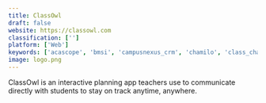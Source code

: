 ```yaml
---
title: ClassOwl
draft: false 
website: https://classowl.com
classification: ['']
platform: ['Web']
keywords: ['acascope', 'bmsi', 'campusnexus_crm', 'chamilo', 'class_charts', 'crammut', 'google_classroom', 'libraryh3lp', 'notable_pdf', 'peergrade', 'peoplesoft', 'smartmedia_pro', 'success_crm', 'sympl', 'teachable', 'wikispaces']
image: logo.png
---
```

ClassOwl is an interactive planning app teachers use to communicate directly with students to stay on track anytime, anywhere.